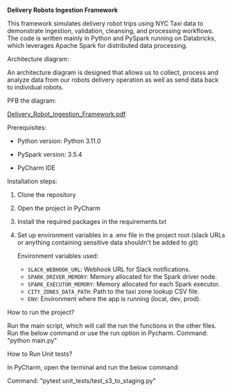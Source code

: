 **Delivery Robots Ingestion Framework**

This framework simulates delivery robot trips using NYC Taxi data to demonstrate ingestion, validation, cleansing, and processing workflows. The code is written mainly in Python and PySpark running on Databricks, which leverages Apache Spark for distributed data processing.

Architecture diagram:

An architecture diagram is designed that allows us to collect, process and analyze data from our robots delivery operation as well as send data back to individual robots.

PFB the diagram:

[Delivery_Robot_Ingestion_Framework.pdf](https://github.com/user-attachments/files/18797764/Delivery_Robot_Ingestion_Framework.pdf)


Prerequisites:

- Python version: Python 3.11.0

- PySpark version: 3.5.4

- PyCharm IDE

Installation steps:

1. Clone the repository
2. Open the project in PyCharm
3. Install the required packages in the requirements.txt
4. Set up environment variables in a .env file in the project root (slack URLs or anything containing sensitive data shouldn't be added to git)

   Environment variables used:
    - `SLACK_WEBHOOK_URL`: Webhook URL for Slack notifications.  
    - `SPARK_DRIVER_MEMORY`: Memory allocated for the Spark driver node.
    - `SPARK_EXECUTOR_MEMORY`: Memory allocated for each Spark executor.
    - `CITY_ZONES_DATA_PATH`: Path to the taxi zone lookup CSV file.
    - `ENV`: Environment where the app is running (local, dev, prod). 


How to run the project?

Run the main script, which will call the run the functions in the other files. Run the below command or use the run option in Pycharm.
Command: "python main.py"

How to Run Unit tests?

In PyCharm, open the terminal and run the below command:

Command: "pytest unit_tests/test_s3_to_staging.py"
